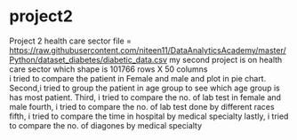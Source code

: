 # project2
Project 2 health care sector
file = https://raw.githubusercontent.com/niteen11/DataAnalyticsAcademy/master/Python/dataset_diabetes/diabetic_data.csv
my second project is on health care sector which shape is 101766 rows X 50 columns\
i tried to compare the patient in Female and male and plot in pie chart.
Second,i tried to group the patient in age group to see which age group is has most patient.
Third, i tried to compare the no. of lab test in female and male
fourth, i tried to compare the no. of lab test done by different races
fifth, i tried to compare the time in hospital by medical specialty
lastly, i tried to compare the no. of diagones by medical specialty
